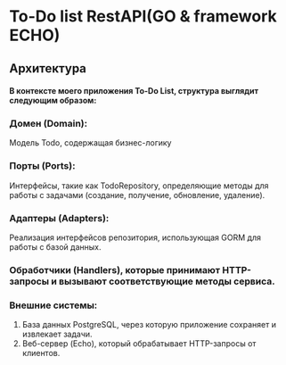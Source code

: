 # To-Do list RestAPI(GO & framework ECHO)

## Архитектура
#### В контексте моего приложения To-Do List, структура выглядит следующим образом:

### Домен (Domain):
Модель Todo, содержащая бизнес-логику
### Порты (Ports):
Интерфейсы, такие как TodoRepository, определяющие методы для работы с задачами (создание, получение, обновление, удаление).
### Адаптеры (Adapters):
Реализация интерфейсов репозитория, использующая GORM для работы с базой данных.
### Обработчики (Handlers), которые принимают HTTP-запросы и вызывают соответствующие методы сервиса.
### Внешние системы:
1. База данных PostgreSQL, через которую приложение сохраняет и извлекает задачи.
2. Веб-сервер (Echo), который обрабатывает HTTP-запросы от клиентов.